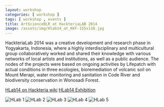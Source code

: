 ```yaml
---
layout: workshop
categories: [ workshop ]
tags: [ workshop , events ]
title: ArtScienceBLR at HackteriaLAB 2014
image: /assets/img/Hlab14_at_KKF-155x110.jpg
---
```

HackteriaLab 2014 was a creative development and research phase in Yogyakarta, Indonesia, where a highly interdisciplinary and multicultural group collaboratively worked and shared their knowledge with various networks of local artists and institutions, as well as a public audience. The nodes of the projects were based on ongoing activities by Lifepatch with actual conditions in three ecologies, bioremediation of volcanic soil on Mount Merapi, water monitoring and sanitation in Code River and biodiversity conservation in Wonosadi Forest.

<!--more-->
[HLab14 on Hackteria wiki](https://hackteria.org/wiki/index.php/HackteriaLab_2014_-_Yogyakarta)
[HLab14 Exhibition](https://hackteria.org/wiki/HLab14-Exhibition)

![HLab 1]({{site.baseurl}}/assets/img/Diatom_extraction_process-1024x576.jpg)
![HLab 2]({{site.baseurl}}/assets/img/Hlab14_at_KKF-1024x575.jpg)
![HLab 3]({{site.baseurl}}/assets/img/Hurdi_Gurdi_Grade_1-678x1024.jpg)
![HLab 4]({{site.baseurl}}/assets/img/Hurdi_Gurdi_Grade_2-1024x636.jpg)
![HLab 5]({{site.baseurl}}/assets/img/Hurdi_Gurdi_Grade_3-1024x701.jpg)
